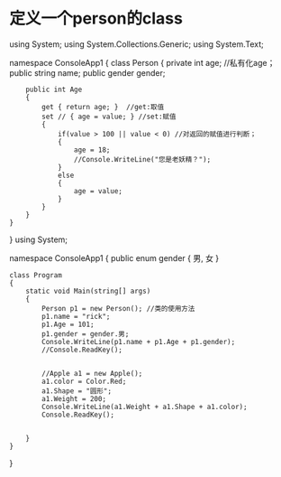 # 定义一个person的class
using System;
using System.Collections.Generic;
using System.Text;

namespace ConsoleApp1
{
    class Person
    {
        private int age; //私有化age；
        public string name;
        public gender gender;

        public int Age  
        {
            get { return age; }  //get:取值
            set // { age = value; } //set:赋值
            {
                if(value > 100 || value < 0) //对返回的赋值进行判断；
                {
                    age = 18;
                    //Console.WriteLine("您是老妖精？");
                }
                else
                {
                    age = value;
                }
            }
        }   
    }
}
using System;

namespace ConsoleApp1
{
    public enum gender
    {
        男,
        女
    }

    class Program
    {
        static void Main(string[] args)
        {
            Person p1 = new Person(); //类的使用方法
            p1.name = "rick";
            p1.Age = 101;
            p1.gender = gender.男;
            Console.WriteLine(p1.name + p1.Age + p1.gender);
            //Console.ReadKey();


            //Apple a1 = new Apple();
            a1.color = Color.Red;
            a1.Shape = "圆形";
            a1.Weight = 200;
            Console.WriteLine(a1.Weight + a1.Shape + a1.color);
            Console.ReadKey();
            
                
        }
    }
}

